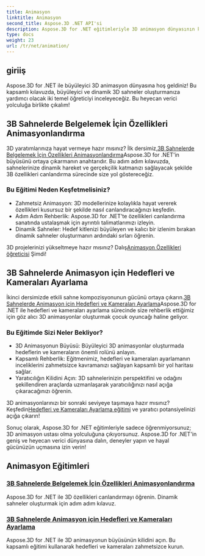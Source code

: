 ```yaml
---
title: Animasyon
linktitle: Animasyon
second_title: Aspose.3D .NET API'si
description: Aspose.3D for .NET eğitimleriyle 3D animasyon dünyasının kilidini açın. Özellikleri canlandırmayı ve dinamik sahneler için hedefleri ve kameraları zahmetsizce ayarlamayı öğrenin.
type: docs
weight: 23
url: /tr/net/animation/
---
```

## giriiş

Aspose.3D for .NET ile büyüleyici 3D animasyon dünyasına hoş geldiniz! Bu kapsamlı kılavuzda, büyüleyici ve dinamik 3D sahneler oluşturmanıza yardımcı olacak iki temel öğreticiyi inceleyeceğiz. Bu heyecan verici yolculuğa birlikte çıkalım!

## 3B Sahnelerde Belgelemek İçin Özellikleri Animasyonlandırma
 3D yaratımlarınıza hayat vermeye hazır mısınız? İlk dersimiz,[3B Sahnelerde Belgelemek İçin Özellikleri Animasyonlandırma](./property-to-document/)Aspose.3D for .NET'in büyüsünü ortaya çıkarmanın anahtarıdır. Bu adım adım kılavuzda, sahnelerinize dinamik hareket ve gerçekçilik katmanızı sağlayacak şekilde 3B özellikleri canlandırma sürecinde size yol göstereceğiz.

### Bu Eğitimi Neden Keşfetmelisiniz?
- Zahmetsiz Animasyon: 3D modellerinize kolaylıkla hayat vererek özellikleri kusursuz bir şekilde nasıl canlandıracağınızı keşfedin.
- Adım Adım Rehberlik: Aspose.3D for .NET'te özellikleri canlandırma sanatında ustalaşmak için ayrıntılı talimatlarımızı izleyin.
- Dinamik Sahneler: Hedef kitlenizi büyüleyen ve kalıcı bir izlenim bırakan dinamik sahneler oluşturmanın ardındaki sırları öğrenin.

 3D projelerinizi yükseltmeye hazır mısınız? Dalış[Animasyon Özellikleri öğreticisi](./property-to-document/) Şimdi!

## 3B Sahnelerde Animasyon için Hedefleri ve Kameraları Ayarlama
 İkinci dersimizde etkili sahne kompozisyonunun gücünü ortaya çıkarın.[3B Sahnelerde Animasyon için Hedefleri ve Kameraları Ayarlama](./setup-target-camera/)Aspose.3D for .NET ile hedefleri ve kameraları ayarlama sürecinde size rehberlik ettiğimiz için göz alıcı 3D animasyonlar oluşturmak çocuk oyuncağı haline geliyor.

### Bu Eğitimde Sizi Neler Bekliyor?
- 3D Animasyonun Büyüsü: Büyüleyici 3D animasyonlar oluşturmada hedeflerin ve kameraların önemli rolünü anlayın.
- Kapsamlı Rehberlik: Eğitmenimiz, hedefleri ve kameraları ayarlamanın inceliklerini zahmetsizce kavramanızı sağlayan kapsamlı bir yol haritası sağlar.
- Yaratıcılığın Kilidini Açın: 3D sahnelerinizin perspektifini ve odağını şekillendiren araçlarda uzmanlaşarak yaratıcılığınızı nasıl açığa çıkaracağınızı öğrenin.

 3D animasyonlarınızı bir sonraki seviyeye taşımaya hazır mısınız? Keşfedin[Hedefleri ve Kameraları Ayarlama eğitimi](./setup-target-camera/) ve yaratıcı potansiyelinizi açığa çıkarın!

Sonuç olarak, Aspose.3D for .NET eğitimleriyle sadece öğrenmiyorsunuz; 3D animasyon ustası olma yolculuğuna çıkıyorsunuz. Aspose.3D for .NET'in geniş ve heyecan verici dünyasına dalın, deneyler yapın ve hayal gücünüzün uçmasına izin verin!
## Animasyon Eğitimleri
### [3B Sahnelerde Belgelemek İçin Özellikleri Animasyonlandırma](./property-to-document/)
Aspose.3D for .NET ile 3D özellikleri canlandırmayı öğrenin. Dinamik sahneler oluşturmak için adım adım kılavuz.
### [3B Sahnelerde Animasyon için Hedefleri ve Kameraları Ayarlama](./setup-target-camera/)
Aspose.3D for .NET ile 3D animasyonun büyüsünün kilidini açın. Bu kapsamlı eğitimi kullanarak hedefleri ve kameraları zahmetsizce kurun.
